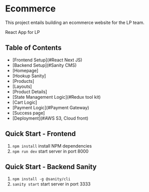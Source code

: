 # Ecommerce

This project entails building an ecommerce website for the LP team.

React App for LP

## Table of Contents

<!-- TOC -->

  - [Frontend Setup](#React Next JS)
  - [Backend Setup](#Sanity CMS)
  - [Homepage]
  - [Hookup Sanity]
  - [Products]
  - [Layouts]
  - [Product Details]
  - [State Management Logic](#Redux tool kit)
  - [Cart Logic]
  - [Payment Logic](#Payment Gateway)
  - [Success page]
  - [Deployment](#AWS S3, Cloud front)
  
<!-- /TOC -->

## Quick Start - Frontend

1. `npm install` install NPM dependencies
2. `npm run dev` start server in port 8000

## Quick Start - Backend Sanity

1. `npm install -g @sanity/cli`
2. `sanity start` start server in port 3333


